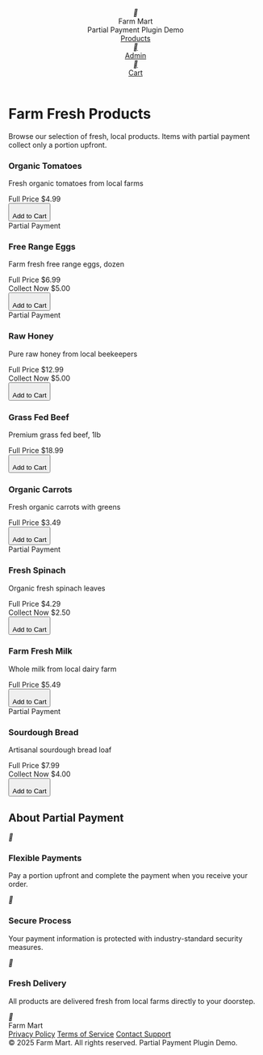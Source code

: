 
<!DOCTYPE html>
<html lang="en">
<head>
<meta charset="UTF-8">
<meta name="viewport" content="width=device-width, initial-scale=1.0">
<title>Farm Mart - Fresh Local Products with Partial Payment Options</title>
<meta name="description" content="Browse our selection of fresh, local products. Items with partial payment collect only a portion upfront.">
<script src="https://cdn.tailwindcss.com/3.4.16"></script>
<script>tailwind.config={theme:{extend:{colors:{primary:'#22c55e',secondary:'#16a34a'},borderRadius:{'none':'0px','sm':'4px',DEFAULT:'8px','md':'12px','lg':'16px','xl':'20px','2xl':'24px','3xl':'32px','full':'9999px','button':'8px'}}}}</script>
<link rel="preconnect" href="https://fonts.googleapis.com">
<link rel="preconnect" href="https://fonts.gstatic.com" crossorigin>
<link href="https://fonts.googleapis.com/css2?family=Pacifico&display=swap" rel="stylesheet">
<link rel="stylesheet" href="https://cdnjs.cloudflare.com/ajax/libs/remixicon/4.6.0/remixicon.min.css">
<style>
:where([class^="ri-"])::before { content: "\f3c2"; }
</style>
</head>
<body class="bg-gray-50">
<header class="bg-white shadow-sm border-b border-gray-100">
<div class="w-full px-6 lg:px-8">
<div class="flex items-center justify-between h-16">
<div class="flex items-center space-x-3">
<div class="w-8 h-8 flex items-center justify-center">
<i class="ri-shopping-bag-line text-2xl text-primary"></i>
</div>
<div class="font-['Pacifico'] text-2xl text-gray-900">Farm Mart</div>
<span class="text-sm text-gray-500 ml-2">Partial Payment Plugin Demo</span>
</div>
<div class="flex items-center space-x-6">
<a href="#" class="text-gray-700 hover:text-primary transition-colors">Products</a>
<a href="#" class="flex items-center text-gray-700 hover:text-primary transition-colors">
<div class="w-5 h-5 flex items-center justify-center mr-1">
<i class="ri-user-line"></i>
</div>
Admin
</a>
<a href="#" class="flex items-center text-gray-700 hover:text-primary transition-colors">
<div class="w-5 h-5 flex items-center justify-center mr-1">
<i class="ri-shopping-cart-line"></i>
</div>
Cart
</a>
</div>
</div>
</div>
</header>
<main class="min-h-screen py-8">
<div class="max-w-7xl mx-auto px-6 lg:px-8">
<div class="mb-8">
<h1 class="text-3xl font-bold text-gray-900 mb-2">Farm Fresh Products</h1>
<p class="text-gray-600">Browse our selection of fresh, local products. Items with partial payment collect only a portion upfront.</p>
</div>
<div class="grid md:grid-cols-2 lg:grid-cols-4 gap-6">
<div class="bg-white rounded-xl shadow-sm hover:shadow-md transition-shadow overflow-hidden">
<div class="p-6">
</div>
<div class="relative">
<div class="h-48 bg-gray-200" style="background-image: url('https://readdy.ai/api/search-image?query=Fresh%20organic%20red%20tomatoes%20on%20vine%20with%20green%20leaves%2C%20vibrant%20red%20color%2C%20farm%20fresh%20produce%2C%20natural%20lighting%2C%20clean%20white%20background%2C%20high%20quality%20vegetables%2C%20healthy%20organic%20food%2C%20garden%20fresh%20tomatoes%2C%20premium%20quality%20produce&width=400&height=300&seq=tomato001&orientation=landscape'); background-size: cover; background-position: center;"></div>
</div>
<div class="px-6 pb-6">
<h3 class="text-lg font-semibold text-gray-900 mb-2">Organic Tomatoes</h3>
<p class="text-sm text-gray-600 mb-3">Fresh organic tomatoes from local farms</p>
<div class="flex items-center justify-between mb-4">
<span class="text-sm text-gray-500">Full Price</span>
<span class="text-lg font-bold text-gray-900">$4.99</span>
</div>
<button class="w-full bg-gray-900 text-white py-3 !rounded-button hover:bg-gray-800 transition-colors text-sm font-medium whitespace-nowrap flex items-center justify-center">
<div class="w-4 h-4 flex items-center justify-center mr-2">
<i class="ri-shopping-cart-line text-sm"></i>
</div>
Add to Cart
</button>
</div>
</div>
<div class="bg-white rounded-xl shadow-sm hover:shadow-md transition-shadow overflow-hidden">
<div class="p-6 relative">
<div class="absolute top-3 right-3 bg-primary text-white px-2 py-1 rounded text-xs font-medium">
Partial Payment
</div>
</div>
<div class="relative">
<div class="h-48 bg-gray-200" style="background-image: url('https://readdy.ai/api/search-image?query=Fresh%20free%20range%20chicken%20eggs%20in%20wooden%20crate%2C%20brown%20and%20white%20eggs%2C%20farm%20fresh%20organic%20eggs%2C%20natural%20lighting%2C%20rustic%20wooden%20background%2C%20healthy%20protein%20source%2C%20premium%20quality%20eggs%2C%20countryside%20farm%20produce&width=400&height=300&seq=eggs001&orientation=landscape'); background-size: cover; background-position: center;"></div>
</div>
<div class="px-6 pb-6">
<h3 class="text-lg font-semibold text-gray-900 mb-2">Free Range Eggs</h3>
<p class="text-sm text-gray-600 mb-3">Farm fresh free range eggs, dozen</p>
<div class="flex items-center justify-between mb-2">
<span class="text-sm text-gray-500">Full Price</span>
<span class="text-lg font-bold text-gray-900">$6.99</span>
</div>
<div class="flex items-center justify-between mb-4">
<span class="text-sm text-primary">Collect Now</span>
<span class="text-sm font-medium text-primary">$5.00</span>
</div>
<button class="w-full bg-primary text-white py-3 !rounded-button hover:bg-green-600 transition-colors text-sm font-medium whitespace-nowrap flex items-center justify-center">
<div class="w-4 h-4 flex items-center justify-center mr-2">
<i class="ri-shopping-cart-line text-sm"></i>
</div>
Add to Cart
</button>
</div>
</div>
<div class="bg-white rounded-xl shadow-sm hover:shadow-md transition-shadow overflow-hidden">
<div class="p-6 relative">
<div class="absolute top-3 right-3 bg-primary text-white px-2 py-1 rounded text-xs font-medium">
Partial Payment
</div>
</div>
<div class="relative">
<div class="h-48 bg-gray-200" style="background-image: url('https://readdy.ai/api/search-image?query=Pure%20raw%20honey%20in%20glass%20jar%20with%20wooden%20dipper%2C%20golden%20amber%20color%2C%20natural%20organic%20honey%2C%20clean%20white%20background%2C%20premium%20quality%20honey%2C%20local%20beekeepers%20product%2C%20healthy%20natural%20sweetener%2C%20artisanal%20honey%20jar&width=400&height=300&seq=honey001&orientation=landscape'); background-size: cover; background-position: center;"></div>
</div>
<div class="px-6 pb-6">
<h3 class="text-lg font-semibold text-gray-900 mb-2">Raw Honey</h3>
<p class="text-sm text-gray-600 mb-3">Pure raw honey from local beekeepers</p>
<div class="flex items-center justify-between mb-2">
<span class="text-sm text-gray-500">Full Price</span>
<span class="text-lg font-bold text-gray-900">$12.99</span>
</div>
<div class="flex items-center justify-between mb-4">
<span class="text-sm text-primary">Collect Now</span>
<span class="text-sm font-medium text-primary">$5.00</span>
</div>
<button class="w-full bg-primary text-white py-3 !rounded-button hover:bg-green-600 transition-colors text-sm font-medium whitespace-nowrap flex items-center justify-center">
<div class="w-4 h-4 flex items-center justify-center mr-2">
<i class="ri-shopping-cart-line text-sm"></i>
</div>
Add to Cart
</button>
</div>
</div>
<div class="bg-white rounded-xl shadow-sm hover:shadow-md transition-shadow overflow-hidden">
<div class="p-6">
</div>
<div class="relative">
<div class="h-48 bg-gray-200" style="background-image: url('https://readdy.ai/api/search-image?query=Premium%20grass%20fed%20beef%20steak%20with%20marbling%2C%20raw%20red%20meat%2C%20butcher%20shop%20quality%2C%20clean%20white%20background%2C%20high%20quality%20beef%20cuts%2C%20organic%20grass%20fed%20meat%2C%20premium%20protein%20source%2C%20fresh%20butcher%20meat&width=400&height=300&seq=beef001&orientation=landscape'); background-size: cover; background-position: center;"></div>
</div>
<div class="px-6 pb-6">
<h3 class="text-lg font-semibold text-gray-900 mb-2">Grass Fed Beef</h3>
<p class="text-sm text-gray-600 mb-3">Premium grass fed beef, 1lb</p>
<div class="flex items-center justify-between mb-4">
<span class="text-sm text-gray-500">Full Price</span>
<span class="text-lg font-bold text-gray-900">$18.99</span>
</div>
<button class="w-full bg-gray-900 text-white py-3 !rounded-button hover:bg-gray-800 transition-colors text-sm font-medium whitespace-nowrap flex items-center justify-center">
<div class="w-4 h-4 flex items-center justify-center mr-2">
<i class="ri-shopping-cart-line text-sm"></i>
</div>
Add to Cart
</button>
</div>
</div>
<div class="bg-white rounded-xl shadow-sm hover:shadow-md transition-shadow overflow-hidden">
<div class="p-6">
</div>
<div class="relative">
<div class="h-48 bg-gray-200" style="background-image: url('https://readdy.ai/api/search-image?query=Fresh%20organic%20carrots%20with%20green%20tops%2C%20bright%20orange%20color%2C%20farm%20fresh%20vegetables%2C%20clean%20white%20background%2C%20healthy%20root%20vegetables%2C%20organic%20produce%2C%20garden%20fresh%20carrots%2C%20natural%20lighting%2C%20premium%20quality%20vegetables&width=400&height=300&seq=carrots001&orientation=landscape'); background-size: cover; background-position: center;"></div>
</div>
<div class="px-6 pb-6">
<h3 class="text-lg font-semibold text-gray-900 mb-2">Organic Carrots</h3>
<p class="text-sm text-gray-600 mb-3">Fresh organic carrots with greens</p>
<div class="flex items-center justify-between mb-4">
<span class="text-sm text-gray-500">Full Price</span>
<span class="text-lg font-bold text-gray-900">$3.49</span>
</div>
<button class="w-full bg-gray-900 text-white py-3 !rounded-button hover:bg-gray-800 transition-colors text-sm font-medium whitespace-nowrap flex items-center justify-center">
<div class="w-4 h-4 flex items-center justify-center mr-2">
<i class="ri-shopping-cart-line text-sm"></i>
</div>
Add to Cart
</button>
</div>
</div>
<div class="bg-white rounded-xl shadow-sm hover:shadow-md transition-shadow overflow-hidden">
<div class="p-6 relative">
<div class="absolute top-3 right-3 bg-primary text-white px-2 py-1 rounded text-xs font-medium">
Partial Payment
</div>
</div>
<div class="relative">
<div class="h-48 bg-gray-200" style="background-image: url('https://readdy.ai/api/search-image?query=Fresh%20organic%20spinach%20leaves%20in%20bundle%2C%20dark%20green%20leafy%20vegetables%2C%20farm%20fresh%20greens%2C%20clean%20white%20background%2C%20healthy%20organic%20produce%2C%20nutritious%20leafy%20greens%2C%20garden%20fresh%20spinach%2C%20premium%20quality%20vegetables&width=400&height=300&seq=spinach001&orientation=landscape'); background-size: cover; background-position: center;"></div>
</div>
<div class="px-6 pb-6">
<h3 class="text-lg font-semibold text-gray-900 mb-2">Fresh Spinach</h3>
<p class="text-sm text-gray-600 mb-3">Organic fresh spinach leaves</p>
<div class="flex items-center justify-between mb-2">
<span class="text-sm text-gray-500">Full Price</span>
<span class="text-lg font-bold text-gray-900">$4.29</span>
</div>
<div class="flex items-center justify-between mb-4">
<span class="text-sm text-primary">Collect Now</span>
<span class="text-sm font-medium text-primary">$2.50</span>
</div>
<button class="w-full bg-primary text-white py-3 !rounded-button hover:bg-green-600 transition-colors text-sm font-medium whitespace-nowrap flex items-center justify-center">
<div class="w-4 h-4 flex items-center justify-center mr-2">
<i class="ri-shopping-cart-line text-sm"></i>
</div>
Add to Cart
</button>
</div>
</div>
<div class="bg-white rounded-xl shadow-sm hover:shadow-md transition-shadow overflow-hidden">
<div class="p-6">
</div>
<div class="relative">
<div class="h-48 bg-gray-200" style="background-image: url('https://readdy.ai/api/search-image?query=Fresh%20whole%20milk%20in%20glass%20bottle%2C%20creamy%20white%20dairy%20product%2C%20farm%20fresh%20milk%2C%20clean%20white%20background%2C%20organic%20dairy%20product%2C%20premium%20quality%20milk%2C%20local%20dairy%20farm%2C%20healthy%20calcium%20rich%20beverage&width=400&height=300&seq=milk001&orientation=landscape'); background-size: cover; background-position: center;"></div>
</div>
<div class="px-6 pb-6">
<h3 class="text-lg font-semibold text-gray-900 mb-2">Farm Fresh Milk</h3>
<p class="text-sm text-gray-600 mb-3">Whole milk from local dairy farm</p>
<div class="flex items-center justify-between mb-4">
<span class="text-sm text-gray-500">Full Price</span>
<span class="text-lg font-bold text-gray-900">$5.49</span>
</div>
<button class="w-full bg-gray-900 text-white py-3 !rounded-button hover:bg-gray-800 transition-colors text-sm font-medium whitespace-nowrap flex items-center justify-center">
<div class="w-4 h-4 flex items-center justify-center mr-2">
<i class="ri-shopping-cart-line text-sm"></i>
</div>
Add to Cart
</button>
</div>
</div>
<div class="bg-white rounded-xl shadow-sm hover:shadow-md transition-shadow overflow-hidden">
<div class="p-6 relative">
<div class="absolute top-3 right-3 bg-primary text-white px-2 py-1 rounded text-xs font-medium">
Partial Payment
</div>
</div>
<div class="relative">
<div class="h-48 bg-gray-200" style="background-image: url('https://readdy.ai/api/search-image?query=Artisanal%20sourdough%20bread%20loaf%20with%20crusty%20exterior%2C%20golden%20brown%20crust%2C%20fresh%20baked%20bread%2C%20clean%20white%20background%2C%20handmade%20bakery%20product%2C%20organic%20flour%20bread%2C%20traditional%20sourdough%2C%20premium%20quality%20bread&width=400&height=300&seq=bread001&orientation=landscape'); background-size: cover; background-position: center;"></div>
</div>
<div class="px-6 pb-6">
<h3 class="text-lg font-semibold text-gray-900 mb-2">Sourdough Bread</h3>
<p class="text-sm text-gray-600 mb-3">Artisanal sourdough bread loaf</p>
<div class="flex items-center justify-between mb-2">
<span class="text-sm text-gray-500">Full Price</span>
<span class="text-lg font-bold text-gray-900">$7.99</span>
</div>
<div class="flex items-center justify-between mb-4">
<span class="text-sm text-primary">Collect Now</span>
<span class="text-sm font-medium text-primary">$4.00</span>
</div>
<button class="w-full bg-primary text-white py-3 !rounded-button hover:bg-green-600 transition-colors text-sm font-medium whitespace-nowrap flex items-center justify-center">
<div class="w-4 h-4 flex items-center justify-center mr-2">
<i class="ri-shopping-cart-line text-sm"></i>
</div>
Add to Cart
</button>
</div>
</div>
</div>
<div class="mt-12 bg-white rounded-xl p-8 shadow-sm">
<h2 class="text-2xl font-bold text-gray-900 mb-4">About Partial Payment</h2>
<div class="grid md:grid-cols-3 gap-8">
<div class="flex items-start space-x-4">
<div class="w-12 h-12 flex items-center justify-center bg-primary bg-opacity-10 rounded-lg flex-shrink-0">
<i class="ri-money-dollar-circle-line text-xl text-primary"></i>
</div>
<div>
<h3 class="font-semibold text-gray-900 mb-2">Flexible Payments</h3>
<p class="text-sm text-gray-600">Pay a portion upfront and complete the payment when you receive your order.</p>
</div>
</div>
<div class="flex items-start space-x-4">
<div class="w-12 h-12 flex items-center justify-center bg-primary bg-opacity-10 rounded-lg flex-shrink-0">
<i class="ri-shield-check-line text-xl text-primary"></i>
</div>
<div>
<h3 class="font-semibold text-gray-900 mb-2">Secure Process</h3>
<p class="text-sm text-gray-600">Your payment information is protected with industry-standard security measures.</p>
</div>
</div>
<div class="flex items-start space-x-4">
<div class="w-12 h-12 flex items-center justify-center bg-primary bg-opacity-10 rounded-lg flex-shrink-0">
<i class="ri-truck-line text-xl text-primary"></i>
</div>
<div>
<h3 class="font-semibold text-gray-900 mb-2">Fresh Delivery</h3>
<p class="text-sm text-gray-600">All products are delivered fresh from local farms directly to your doorstep.</p>
</div>
</div>
</div>
</div>
</div>
</main>
<footer class="bg-white border-t border-gray-200 py-8 mt-16">
<div class="max-w-7xl mx-auto px-6 lg:px-8">
<div class="flex flex-col md:flex-row justify-between items-center">
<div class="flex items-center space-x-3 mb-4 md:mb-0">
<div class="w-6 h-6 flex items-center justify-center">
<i class="ri-shopping-bag-line text-xl text-primary"></i>
</div>
<div class="font-['Pacifico'] text-xl text-gray-900">Farm Mart</div>
</div>
<div class="flex items-center space-x-6 text-sm text-gray-600">
<a href="#" class="hover:text-primary transition-colors">Privacy Policy</a>
<a href="#" class="hover:text-primary transition-colors">Terms of Service</a>
<a href="#" class="hover:text-primary transition-colors">Contact Support</a>
</div>
</div>
<div class="mt-6 pt-6 border-t border-gray-200 text-center text-sm text-gray-500">
© 2025 Farm Mart. All rights reserved. Partial Payment Plugin Demo.
</div>
</div>
</footer>
<script id="cart-functionality">
document.addEventListener('DOMContentLoaded', function() {
const addToCartButtons = document.querySelectorAll('button[class*="bg-primary"], button[class*="bg-gray-900"]');
addToCartButtons.forEach(button => {
button.addEventListener('click', function() {
const productCard = this.closest('.bg-white');
const productName = productCard.querySelector('h3').textContent;
const isPartialPayment = productCard.querySelector('.bg-primary.text-white.px-2.py-1') !== null;
const originalText = this.innerHTML;
this.innerHTML = '<div class="w-4 h-4 flex items-center justify-center mr-2"><i class="ri-check-line text-sm"></i></div>Added!';
this.classList.add('opacity-75');
setTimeout(() => {
this.innerHTML = originalText;
this.classList.remove('opacity-75');
}, 1500);
console.log(`Added ${productName} to cart. Partial payment: ${isPartialPayment}`);
});
});
});
</script>
<script>
    !function (t, e) { var o, n, p, r; e.__SV || (window.posthog = e, e._i = [], e.init = function (i, s, a) { function g(t, e) { var o = e.split("."); 2 == o.length && (t = t[o[0]], e = o[1]), t[e] = function () { t.push([e].concat(Array.prototype.slice.call(arguments, 0))) } } (p = t.createElement("script")).type = "text/javascript", p.crossOrigin = "anonymous", p.async = !0, p.src = s.api_host.replace(".i.posthog.com", "-assets.i.posthog.com") + "/static/array.js", (r = t.getElementsByTagName("script")[0]).parentNode.insertBefore(p, r); var u = e; for (void 0 !== a ? u = e[a] = [] : a = "posthog", u.people = u.people || [], u.toString = function (t) { var e = "posthog"; return "posthog" !== a && (e += "." + a), t || (e += " (stub)"), e }, u.people.toString = function () { return u.toString(1) + ".people (stub)" }, o = "init capture register register_once register_for_session unregister unregister_for_session getFeatureFlag getFeatureFlagPayload isFeatureEnabled reloadFeatureFlags updateEarlyAccessFeatureEnrollment getEarlyAccessFeatures on onFeatureFlags onSessionId getSurveys getActiveMatchingSurveys renderSurvey canRenderSurvey getNextSurveyStep identify setPersonProperties group resetGroups setPersonPropertiesForFlags resetPersonPropertiesForFlags setGroupPropertiesForFlags resetGroupPropertiesForFlags reset get_distinct_id getGroups get_session_id get_session_replay_url alias set_config startSessionRecording stopSessionRecording sessionRecordingStarted captureException loadToolbar get_property getSessionProperty createPersonProfile opt_in_capturing opt_out_capturing has_opted_in_capturing has_opted_out_capturing clear_opt_in_out_capturing debug".split(" "), n = 0; n < o.length; n++)g(u, o[n]); e._i.push([i, s, a]) }, e.__SV = 1) }(document, window.posthog || []);
    posthog.init('phc_t9tkQZJiyi2ps9zUYm8TDsL6qXo4YmZx0Ot5rBlAlEd', {
        api_host: 'https://us.i.posthog.com',
        autocapture: false,
        capture_pageview: false,
        capture_pageleave: false,
        capture_performance: {
            web_vitals: false,
        },
        rageclick: false,
    })
</script>
</body>
</html>

